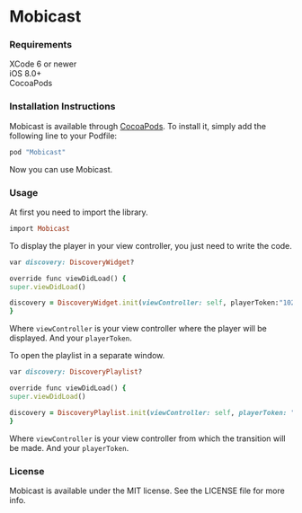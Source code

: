 # Mobicast

### Requirements

XCode 6 or newer  
iOS 8.0+  
CocoaPods  

### Installation Instructions

Mobicast is available through [CocoaPods](http://cocoapods.org). To install
it, simply add the following line to your Podfile:

```ruby
pod "Mobicast"
```

Now you can use Mobicast.

### Usage

At first you need to import the library.

```ruby
import Mobicast
```

To display the player in your view controller, you just need to write the code.

```ruby
var discovery: DiscoveryWidget?

override func viewDidLoad() {
super.viewDidLoad()

discovery = DiscoveryWidget.init(viewController: self, playerToken:"102")
}
```
Where ```viewController``` is your view controller where the player will be displayed. And your ```playerToken```.


To open the playlist in a separate window.

```ruby
var discovery: DiscoveryPlaylist?

override func viewDidLoad() {
super.viewDidLoad()

discovery = DiscoveryPlaylist.init(viewController: self, playerToken: "102")
}
```
Where ```viewController``` is your view controller from which the transition will be made. And your ```playerToken```.


### License

Mobicast is available under the MIT license. See the LICENSE file for more info.
